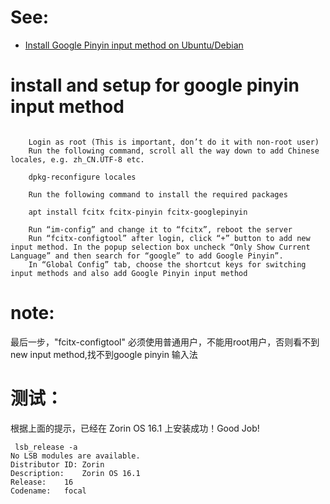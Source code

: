 # See:
- [Install Google Pinyin input method on Ubuntu/Debian](https://mrzhubin.wordpress.com/2019/09/20/install-google-pinyin-input-method-on-debian/)

# install and setup for google pinyin input method

```

    Login as root (This is important, don’t do it with non-root user)
    Run the following command, scroll all the way down to add Chinese locales, e.g. zh_CN.UTF-8 etc.

    dpkg-reconfigure locales

    Run the following command to install the required packages

    apt install fcitx fcitx-pinyin fcitx-googlepinyin

    Run “im-config” and change it to “fcitx”, reboot the server
    Run “fcitx-configtool” after login, click “+” button to add new input method. In the popup selection box uncheck “Only Show Current Language” and then search for “google” to add Google Pinyin”.
    In “Global Config” tab, choose the shortcut keys for switching input methods and also add Google Pinyin input method
```
#  note:
 最后一步，"fcitx-configtool" 必须使用普通用户，不能用root用户，否则看不到 new input method,找不到google pinyin 输入法
 
 # 测试：
 根据上面的提示，已经在 Zorin OS 16.1 上安装成功！Good Job!
 ```
  lsb_release -a
No LSB modules are available.
Distributor ID:	Zorin
Description:	Zorin OS 16.1
Release:	16
Codename:	focal

 ```
